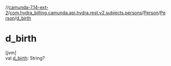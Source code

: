//[camunda-7.14-ext-2](../../../../index.md)/[com.hydra_billing.camunda.api.hydra.rest.v2.subjects.persons](../../index.md)/[Person](../index.md)/[Person](index.md)/[d_birth](d_birth.md)

# d_birth

[jvm]\
val [d_birth](d_birth.md): String?

